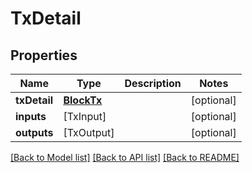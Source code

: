 # TxDetail

## Properties
Name | Type | Description | Notes
------------ | ------------- | ------------- | -------------
**txDetail** | [**BlockTx**](BlockTx.md) |  | [optional] 
**inputs** | [TxInput] |  | [optional] 
**outputs** | [TxOutput] |  | [optional] 

[[Back to Model list]](../README.md#documentation-for-models) [[Back to API list]](../README.md#documentation-for-api-endpoints) [[Back to README]](../README.md)



